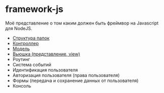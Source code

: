 framework-js
============

Моё представление о том каким должен быть фреймвор на Javascript для NodeJS.

- [Структура папок](doc/folder-structure.md)
- [Контроллер](doc/controller.md)
- [Модель](doc/model.md)
- [Вьюшка (представление, view)](doc/view.md)
- Роутинг
- Система событий
- Идентификация пользователя
- Авторизация пользователя (права пользователя)
- Формы (передача и сохранение данных от пользователя)
- Консоль
